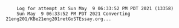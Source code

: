         Log for attempt at Sun May  9 06:33:52 PM PDT 2021 (13358)
        Sun May  9 06:33:52 PM PDT 2021 Converting 21eng201/KBe21eng201retGoSTEssay.org...
